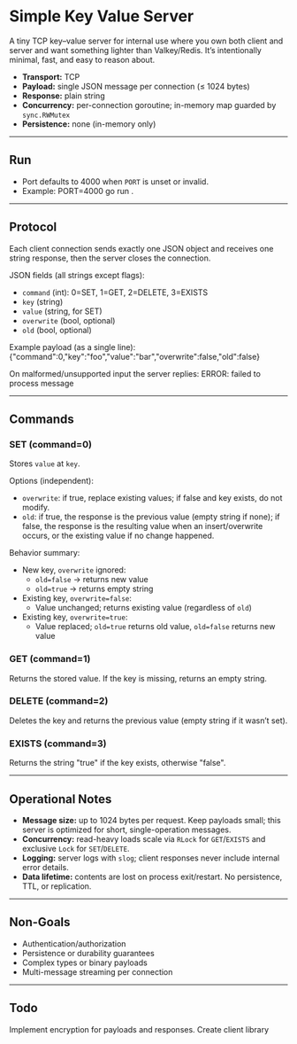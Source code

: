 # Simple Key Value Server

A tiny TCP key–value server for internal use where you own both client and server and want something lighter than Valkey/Redis. It’s intentionally minimal, fast, and easy to reason about.

- **Transport:** TCP
- **Payload:** single JSON message per connection (≤ 1024 bytes)
- **Response:** plain string
- **Concurrency:** per-connection goroutine; in-memory map guarded by `sync.RWMutex`
- **Persistence:** none (in-memory only)

---

## Run

- Port defaults to 4000 when `PORT` is unset or invalid.
- Example: PORT=4000 go run .

---

## Protocol

Each client connection sends exactly one JSON object and receives one string response, then the server closes the connection.

JSON fields (all strings except flags):

- `command` (int): 0=SET, 1=GET, 2=DELETE, 3=EXISTS
- `key` (string)
- `value` (string, for SET)
- `overwrite` (bool, optional)
- `old` (bool, optional)

Example payload (as a single line):
{"command":0,"key":"foo","value":"bar","overwrite":false,"old":false}

On malformed/unsupported input the server replies:
ERROR: failed to process message

---

## Commands

### SET (command=0)

Stores `value` at `key`.

Options (independent):

- `overwrite`: if true, replace existing values; if false and key exists, do not modify.
- `old`: if true, the response is the previous value (empty string if none); if false, the response is the resulting value when an insert/overwrite occurs, or the existing value if no change happened.

Behavior summary:

- New key, `overwrite` ignored:
  - `old=false` → returns new value
  - `old=true` → returns empty string
- Existing key, `overwrite=false`:
  - Value unchanged; returns existing value (regardless of `old`)
- Existing key, `overwrite=true`:
  - Value replaced; `old=true` returns old value, `old=false` returns new value

### GET (command=1)

Returns the stored value. If the key is missing, returns an empty string.

### DELETE (command=2)

Deletes the key and returns the previous value (empty string if it wasn’t set).

### EXISTS (command=3)

Returns the string "true" if the key exists, otherwise "false".

---

## Operational Notes

- **Message size:** up to 1024 bytes per request. Keep payloads small; this server is optimized for short, single-operation messages.
- **Concurrency:** read-heavy loads scale via `RLock` for `GET`/`EXISTS` and exclusive `Lock` for `SET`/`DELETE`.
- **Logging:** server logs with `slog`; client responses never include internal error details.
- **Data lifetime:** contents are lost on process exit/restart. No persistence, TTL, or replication.

---

## Non-Goals

- Authentication/authorization
- Persistence or durability guarantees
- Complex types or binary payloads
- Multi-message streaming per connection

---

## Todo

Implement encryption for payloads and responses.
Create client library
